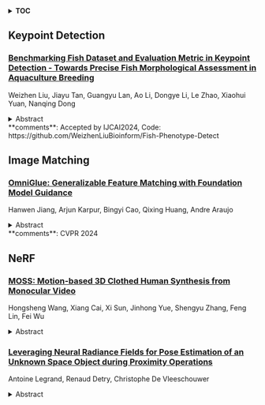 <details>
  <summary><b>TOC</b></summary>
  <ol>
    <li><a href=#keypoint-detection>Keypoint Detection</a></li>
      <ul>
        <li><a href=#Benchmarking-Fish-Dataset-and-Evaluation-Metric-in-Keypoint-Detection---Towards-Precise-Fish-Morphological-Assessment-in-Aquaculture-Breeding>Benchmarking Fish Dataset and Evaluation Metric in Keypoint Detection - Towards Precise Fish Morphological Assessment in Aquaculture Breeding</a></li>
      </ul>
    </li>
    <li><a href=#image-matching>Image Matching</a></li>
      <ul>
        <li><a href=#OmniGlue:-Generalizable-Feature-Matching-with-Foundation-Model-Guidance>OmniGlue: Generalizable Feature Matching with Foundation Model Guidance</a></li>
      </ul>
    </li>
    <li><a href=#nerf>NeRF</a></li>
      <ul>
        <li><a href=#MOSS:-Motion-based-3D-Clothed-Human-Synthesis-from-Monocular-Video>MOSS: Motion-based 3D Clothed Human Synthesis from Monocular Video</a></li>
        <li><a href=#Leveraging-Neural-Radiance-Fields-for-Pose-Estimation-of-an-Unknown-Space-Object-during-Proximity-Operations>Leveraging Neural Radiance Fields for Pose Estimation of an Unknown Space Object during Proximity Operations</a></li>
      </ul>
    </li>
  </ol>
</details>

## Keypoint Detection  

### [Benchmarking Fish Dataset and Evaluation Metric in Keypoint Detection - Towards Precise Fish Morphological Assessment in Aquaculture Breeding](http://arxiv.org/abs/2405.12476)  
Weizhen Liu, Jiayu Tan, Guangyu Lan, Ao Li, Dongye Li, Le Zhao, Xiaohui Yuan, Nanqing Dong  
<details>  
  <summary>Abstract</summary>  
  <ol>  
    Accurate phenotypic analysis in aquaculture breeding necessitates the quantification of subtle morphological phenotypes. Existing datasets suffer from limitations such as small scale, limited species coverage, and inadequate annotation of keypoints for measuring refined and complex morphological phenotypes of fish body parts. To address this gap, we introduce FishPhenoKey, a comprehensive dataset comprising 23,331 high-resolution images spanning six fish species. Notably, FishPhenoKey includes 22 phenotype-oriented annotations, enabling the capture of intricate morphological phenotypes. Motivated by the nuanced evaluation of these subtle morphologies, we also propose a new evaluation metric, Percentage of Measured Phenotype (PMP). It is designed to assess the accuracy of individual keypoint positions and is highly sensitive to the phenotypes measured using the corresponding keypoints. To enhance keypoint detection accuracy, we further propose a novel loss, Anatomically-Calibrated Regularization (ACR), that can be integrated into keypoint detection models, leveraging biological insights to refine keypoint localization. Our contributions set a new benchmark in fish phenotype analysis, addressing the challenges of precise morphological quantification and opening new avenues for research in sustainable aquaculture and genetic studies. Our dataset and code are available at https://github.com/WeizhenLiuBioinform/Fish-Phenotype-Detect.  
  </ol>  
</details>  
**comments**: Accepted by IJCAI2024, Code:
  https://github.com/WeizhenLiuBioinform/Fish-Phenotype-Detect  
  
  



## Image Matching  

### [OmniGlue: Generalizable Feature Matching with Foundation Model Guidance](http://arxiv.org/abs/2405.12979)  
Hanwen Jiang, Arjun Karpur, Bingyi Cao, Qixing Huang, Andre Araujo  
<details>  
  <summary>Abstract</summary>  
  <ol>  
    The image matching field has been witnessing a continuous emergence of novel learnable feature matching techniques, with ever-improving performance on conventional benchmarks. However, our investigation shows that despite these gains, their potential for real-world applications is restricted by their limited generalization capabilities to novel image domains. In this paper, we introduce OmniGlue, the first learnable image matcher that is designed with generalization as a core principle. OmniGlue leverages broad knowledge from a vision foundation model to guide the feature matching process, boosting generalization to domains not seen at training time. Additionally, we propose a novel keypoint position-guided attention mechanism which disentangles spatial and appearance information, leading to enhanced matching descriptors. We perform comprehensive experiments on a suite of $7$ datasets with varied image domains, including scene-level, object-centric and aerial images. OmniGlue's novel components lead to relative gains on unseen domains of $20.9\%$ with respect to a directly comparable reference model, while also outperforming the recent LightGlue method by $9.5\%$ relatively.Code and model can be found at https://hwjiang1510.github.io/OmniGlue  
  </ol>  
</details>  
**comments**: CVPR 2024  
  
  



## NeRF  

### [MOSS: Motion-based 3D Clothed Human Synthesis from Monocular Video](http://arxiv.org/abs/2405.12806)  
Hongsheng Wang, Xiang Cai, Xi Sun, Jinhong Yue, Shengyu Zhang, Feng Lin, Fei Wu  
<details>  
  <summary>Abstract</summary>  
  <ol>  
    Single-view clothed human reconstruction holds a central position in virtual reality applications, especially in contexts involving intricate human motions. It presents notable challenges in achieving realistic clothing deformation. Current methodologies often overlook the influence of motion on surface deformation, resulting in surfaces lacking the constraints imposed by global motion. To overcome these limitations, we introduce an innovative framework, Motion-Based 3D Clothed Humans Synthesis (MOSS), which employs kinematic information to achieve motion-aware Gaussian split on the human surface. Our framework consists of two modules: Kinematic Gaussian Locating Splatting (KGAS) and Surface Deformation Detector (UID). KGAS incorporates matrix-Fisher distribution to propagate global motion across the body surface. The density and rotation factors of this distribution explicitly control the Gaussians, thereby enhancing the realism of the reconstructed surface. Additionally, to address local occlusions in single-view, based on KGAS, UID identifies significant surfaces, and geometric reconstruction is performed to compensate for these deformations. Experimental results demonstrate that MOSS achieves state-of-the-art visual quality in 3D clothed human synthesis from monocular videos. Notably, we improve the Human NeRF and the Gaussian Splatting by 33.94% and 16.75% in LPIPS* respectively. Codes are available at https://wanghongsheng01.github.io/MOSS/.  
  </ol>  
</details>  
  
### [Leveraging Neural Radiance Fields for Pose Estimation of an Unknown Space Object during Proximity Operations](http://arxiv.org/abs/2405.12728)  
Antoine Legrand, Renaud Detry, Christophe De Vleeschouwer  
<details>  
  <summary>Abstract</summary>  
  <ol>  
    We address the estimation of the 6D pose of an unknown target spacecraft relative to a monocular camera, a key step towards the autonomous rendezvous and proximity operations required by future Active Debris Removal missions. We present a novel method that enables an "off-the-shelf" spacecraft pose estimator, which is supposed to known the target CAD model, to be applied on an unknown target. Our method relies on an in-the wild NeRF, i.e., a Neural Radiance Field that employs learnable appearance embeddings to represent varying illumination conditions found in natural scenes. We train the NeRF model using a sparse collection of images that depict the target, and in turn generate a large dataset that is diverse both in terms of viewpoint and illumination. This dataset is then used to train the pose estimation network. We validate our method on the Hardware-In-the-Loop images of SPEED+ that emulate lighting conditions close to those encountered on orbit. We demonstrate that our method successfully enables the training of an off-the-shelf spacecraft pose estimation network from a sparse set of images. Furthermore, we show that a network trained using our method performs similarly to a model trained on synthetic images generated using the CAD model of the target.  
  </ol>  
</details>  
  
  



